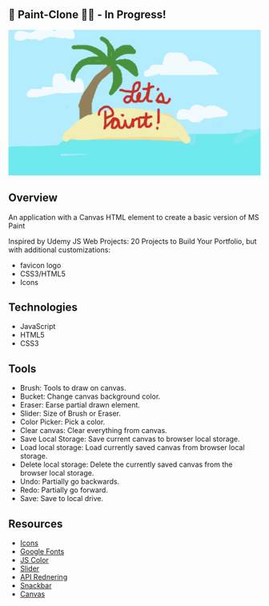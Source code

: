 ## 🎨 Paint-Clone 👩‍🎨 - In Progress!
![](pic1.JPG)


## Overview
An application with a Canvas HTML element to create a basic version of MS Paint

Inspired by Udemy JS Web Projects: 20 Projects to Build Your Portfolio, but with additional customizations:
- favicon logo
- CSS3/HTML5
- Icons 


## Technologies 
- JavaScript
- HTML5
- CSS3

## Tools
   - Brush:  Tools to draw on canvas.
   - Bucket: Change canvas background color.
   - Eraser: Earse partial drawn element.
   - Slider: Size of Brush or Eraser.
   - Color Picker: Pick a color.
   - Clear canvas: Clear everything from canvas.
   - Save Local Storage: Save current canvas to browser local storage.
   - Load local storage: Load currently saved canvas from browser local storage.
   - Delete local storage: Delete the currently saved canvas from the browser local storage.
   - Undo: Partially go backwards.
   - Redo: Partially go forward.
   - Save: Save to local drive.

## Resources
- [Icons](https://icon-icons.com/)
- [Google Fonts](https://fonts.google.com/)
- [JS Color](https://jscolor.com/)
- [Slider](https://www.w3schools.com/howto/howto_js_rangeslider.asp)
- [API Rednering](https://developer.mozilla.org/en-US/docs/Web/API/CanvasRenderingContext2D)
- [Snackbar](https://www.geeksforgeeks.org/how-to-create-a-snackbar-using-hmtl-css-javascript/) 
- [Canvas](https://developer.mozilla.org/en-US/docs/Web/API/Canvas_API/Tutorial) 

